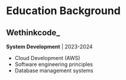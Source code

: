 # Education Background

## Wethinkcode_
**System Development** | 2023-2024

- Cloud Development (AWS)
- Software engineering principles
- Database management systems
